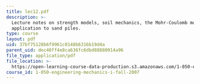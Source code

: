 ```yaml
---
title: lec12.pdf
description: >-
  Lecture notes on strength models, soil mechanics, the Mohr-Coulomb model, and
  application to sand piles.
type: course
layout: pdf
uid: 37bf75128b6f9961c0148b6316b19d4a
parent_uid: dec40ff4e8ca636fc6dbd88880914a96
file_type: application/pdf
file_location: >-
  https://open-learning-course-data-production.s3.amazonaws.com/1-050-engineering-mechanics-i-fall-2007/37bf75128b6f9961c0148b6316b19d4a_lec12.pdf
course_id: 1-050-engineering-mechanics-i-fall-2007
---
```

